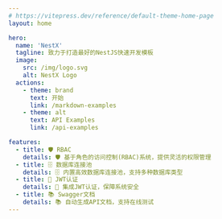```yaml
---
# https://vitepress.dev/reference/default-theme-home-page
layout: home

hero:
  name: 'NestX'
  tagline: 致力于打造最好的NestJS快速开发模板
  image:
    src: /img/logo.svg
    alt: NestX Logo
  actions:
    - theme: brand
      text: 开始
      link: /markdown-examples
    - theme: alt
      text: API Examples
      link: /api-examples

features:
  - title: 🛡️ RBAC
    details: 🛡️ 基于角色的访问控制(RBAC)系统，提供灵活的权限管理
  - title: 🗄️ 数据库连接池
    details: 🗄️ 内置高效数据库连接池，支持多种数据库类型
  - title: 🔐 JWT认证
    details: 🔐 集成JWT认证，保障系统安全
  - title: 📚 Swagger文档
    details: 📚 自动生成API文档，支持在线测试
---
```

